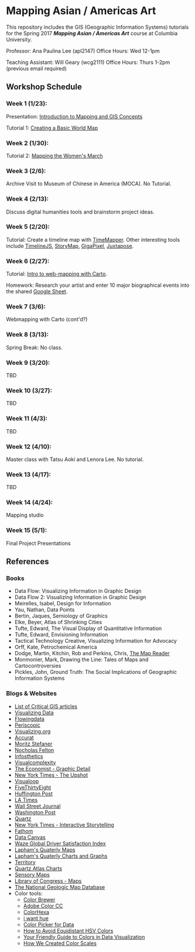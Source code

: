 # Mapping Asian / Americas Art
This repository includes the GIS (Geographic Information Systems) tutorials for the Spring 2017 ***Mapping Asian / Americas Art*** course at Columbia University.

Professor:  Ana Paulina Lee (apl2147)
Office Hours: Wed 12-1pm

Teaching Assistant: Will Geary (wcg2111)
Office Hours: Thurs 1-2pm (previous email required)

## Workshop Schedule

### Week 1 (1/23): 
Presentation: [Introduction to Mapping and GIS Concepts](https://github.com/juanfrans-courses/mapping_arch_hum/blob/master/Fall_2016/Notes_and_Presentations/01_Intro_to_Mapping.pdf)

Tutorial 1: [Creating a Basic World Map](https://github.com/willgeary/MappingAsianAmericasArt/blob/master/Tutorials/01_World_Map.md)


### Week 2 (1/30): 
Tutorial 2: [Mapping the Women's March](https://github.com/willgeary/MappingAsianAmericasArt/blob/master/Tutorials/02_Mapping_Womens_March.md)


### Week 3 (2/6): 
Archive Visit to Museum of Chinese in America (MOCA). No Tutorial.


### Week 4 (2/13): 
Discuss digital humanities tools and brainstorm project ideas.


### Week 5 (2/20): 
Tutorial: Create a timeline map with [TimeMapper](http://timemapper.okfnlabs.org/). Other interesting tools include [TimelineJS](https://timeline.knightlab.com/), [StoryMap](https://storymap.knightlab.com/), [GigaPixel](https://storymap.knightlab.com/gigapixel/), [Juxtapose](https://juxtapose.knightlab.com/).


### Week 6 (2/27): 
Tutorial: [Intro to web-mapping with Carto](https://github.com/willgeary/MappingAsianAmericasArt/blob/master/Tutorials/03_Webmapping_Carto.md).

Homework: Research your artist and enter 10 major biographical events into the shared [Google Sheet](https://docs.google.com/spreadsheets/d/1QjO5knqBzJiCX3eCWrEsP6ZwbH-4YmL6yzUGC_Ioybk/edit#gid=1340677890).


### Week 7 (3/6): 
Webmapping with Carto (cont'd?)


### Week 8 (3/13): 
Spring Break: No class.


### Week 9 (3/20): 
TBD


### Week 10 (3/27): 
TBD


### Week 11 (4/3): 
TBD 


### Week 12 (4/10): 
Master class with Tatsu Aoki and Lenora Lee. No tutorial.


### Week 13 (4/17): 
TBD


### Week 14 (4/24): 
Mapping studio


### Week 15 (5/1): 
Final Project Presentations


## References
### Books
* Data Flow: Visualizing Information in Graphic Design
* Data Flow 2: Visualizing Information in Graphic Design
* Meirelles, Isabel, Design for Information
* Yau, Nathan, Data Points
* Bertin, Jaques, Semiology of Graphics
* Elke, Beyer, Atlas of Shrinking Cities
* Tufte, Edward, The Visual Display of Quantitative Information
* Tufte, Edward, Envisioning Information
* Tactical Technology Creative, Visualizing Information for Advocacy
* Orff, Kate, Petrochemical America
* Dodge, Martin, Kitchin, Rob and Perkins, Chris, [The Map Reader](http://onlinelibrary.wiley.com/book/10.1002/9780470979587)
* Monmonier, Mark, Drawing the Line: Tales of Maps and Cartocontroversies
* Pickles, John, Ground Truth: The Social Implications of Geographic Information Systems

### Blogs & Websites
* [List of Critical GIS articles](https://criticalgis.blogspot.com/p/critical-gis-bibliography.html)
* [Visualizing Data](http://www.visualisingdata.com/)
* [Flowingdata](http://flowingdata.com)
* [Periscopic](http://periscopic.com)
* [Visualizing.org](http://visualizing.org)
* [Accurat](http://accurat.it)
* [Moritz Stefaner](http://truth-and-beauty.net/)
* [Nocholas Felton](http://feltron.com)
* [Infosthetics](http://infosthetics.com)
* [Visualcomplexity](http://visualcomplexity.com)
* [The Economist - Graphic Detail](http://www.economist.com/blogs/graphicdetail)
* [New York Times - The Upshot](http://www.nytimes.com/upshot/)
* [Visualoop](http://visualoop.com/)
* [FiveThirtyEight](https://fivethirtyeight.com/datalab/our-33-weirdest-charts-from-2014/)
* [Huffington Post](http://www.huffingtonpost.com/2014/12/22/huffpost-infographics-201_n_6351828.html)
* [LA Times](http://graphics.latimes.com/2014-in-graphics/)
* [Wall Street Journal](http://graphics.wsj.com/wsj-interactives-2014/)
* [Washington Post](https://www.washingtonpost.com/graphics/national/2014-in-graphics/)
* [Quartz](http://qz.com/318339/all-of-the-charts-we-made-in-2014/)
* [New York Times - Interactive Storytelling](http://www.nytimes.com/interactive/2014/12/29/us/year-in-interactive-storytelling.html?_r=0#data-visualization)
* [Fathom](http://fathom.info/)
* [Data Canvas](http://map.datacanvas.org/#)
* [Waze Global Driver Satisfaction Index](http://blog.waze.com/2015/09/global-driver-satisfaction-index.html)
* [Lapham's Quaterly Maps](http://www.laphamsquarterly.org/archive/maps)
* [Lapham's Quaterly Charts and Graphs](http://www.laphamsquarterly.org/archive/charts-graphs)
* [Territory](http://themapisnot.com/)
* [Quartz Atlas Charts](https://www.theatlas.com/)
* [Sensory Maps](http://sensorymaps.com/)
* [Library of Congress - Maps](https://www.loc.gov/maps/collections/)
* [The National Geologic Map Database](http://ngmdb.usgs.gov/ngmdb/ngmdb_home.html)
* Color tools:
  * [Color Brewer](http://colorbrewer2.org/#type=sequential&scheme=BuGn&n=3)
  * [Adobe Color CC](https://color.adobe.com)
  * [ColorHexa](http://www.colorhexa.com/)
  * [i want hue](http://tools.medialab.sciences-po.fr/iwanthue/)
  * [Color Picker for Data](http://tristen.ca/hcl-picker/#/hlc/6/1/15534C/E2E062)
  * [How to Avoid Equidistant HSV Colors](http://vis4.net/blog/posts/avoid-equidistant-hsv-colors/)
  * [Your Friendly Guide to Colors in Data Visualization](https://lisacharlotterost.github.io/2016/04/22/Colors-for-DataVis/)
  * [How We Created Color Scales](https://datavisualization.ch/inside/how-we-created-color-scales/)
